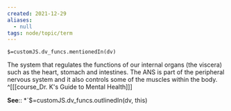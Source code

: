 ```yaml
---
created: 2021-12-29 
aliases:
  - null
tags: node/topic/term
---
```

`$=customJS.dv_funcs.mentionedIn(dv)`

The system that regulates the functions of our internal organs (the viscera) such as the heart, stomach and intestines. The ANS is part of the peripheral nervous system and it also controls some of the muscles within the body.
 ^[[[course_Dr. K's Guide to Mental Health]]]

**See**::
*`$=customJS.dv_funcs.outlinedIn(dv, this)